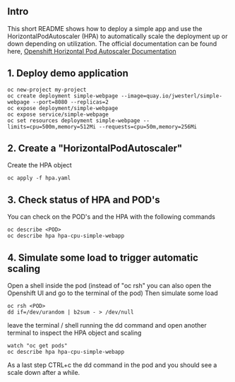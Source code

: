 ## Intro
This short README shows how to deploy a simple app and use the HorizontalPodAutoscaler (HPA) to automatically scale the deployment up or down depending on utilization.
The official documentation can be found here, [Openshift Horizontal Pod Autoscaler Documentation]
## 1. Deploy demo application

```
oc new-project my-project
oc create deployment simple-webpage --image=quay.io/jwesterl/simple-webpage --port=8080 --replicas=2
oc expose deployment/simple-webpage
oc expose service/simple-webpage
oc set resources deployment simple-webpage --limits=cpu=500m,memory=512Mi --requests=cpu=50m,memory=256Mi
```

## 2. Create a "HorizontalPodAutoscaler"
Create the HPA object 
```
oc apply -f hpa.yaml
```

## 3. Check status of HPA and POD's
You can check on the POD's and the HPA with the following commands

```
oc describe <POD>
oc describe hpa hpa-cpu-simple-webapp
```

## 4. Simulate some load to trigger automatic scaling
Open a shell inside the pod (instead of "oc rsh" you can also open the Openshift UI and go to the terminal of the pod)
Then simulate some load

```
oc rsh <POD>
dd if=/dev/urandom | b2sum - > /dev/null
```

leave the terminal / shell running the dd command and open another terminal to inspect the HPA object and scaling
```
watch "oc get pods"
oc describe hpa hpa-cpu-simple-webapp
```

As a last step CTRL+c the dd command in the pod and you should see a scale down after a while.

[Openshift Horizontal Pod Autoscaler Documentation]: https://docs.openshift.com/container-platform/latest/nodes/pods/nodes-pods-autoscaling.html

